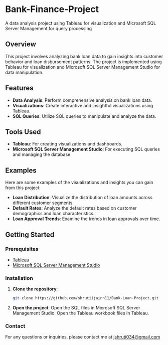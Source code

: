 # Bank-Finance-Project
A data analysis project using Tableau for visualization and Microsoft SQL Server Management for query processing

## Overview
This project involves analyzing bank loan data to gain insights into customer behavior and loan disbursement patterns. The project is implemented using Tableau for visualization and Microsoft SQL Server Management Studio for data manipulation.

## Features
- **Data Analysis**: Perform comprehensive analysis on bank loan data.
- **Visualizations**: Create interactive and insightful visualizations using Tableau.
- **SQL Queries**: Utilize SQL queries to manipulate and analyze the data.

## Tools Used
- **Tableau**: For creating visualizations and dashboards.
- **Microsoft SQL Server Management Studio**: For executing SQL queries and managing the database.

## Examples
Here are some examples of the visualizations and insights you can gain from this project:

- **Loan Distribution**: Visualize the distribution of loan amounts across different customer segments.
- **Default Rates**: Analyze the default rates based on customer demographics and loan characteristics.
- **Loan Approval Trends**: Examine the trends in loan approvals over time.

## Getting Started

### Prerequisites
- [Tableau](https://www.tableau.com/)
- [Microsoft SQL Server Management Studio](https://docs.microsoft.com/en-us/sql/ssms/download-sql-server-management-studio-ssms)

### Installation
1. **Clone the repository**:
   ```bash
   git clone https://github.com/shrutiijainn11/Bank-Loan-Project.git
2. **Open the project**:
  Open the SQL files in Microsoft SQL Server Management Studio.
  Open the Tableau workbook files in Tableau.

### Contact
For any questions or inquiries, please contact me at jshruti034@gmail.com
